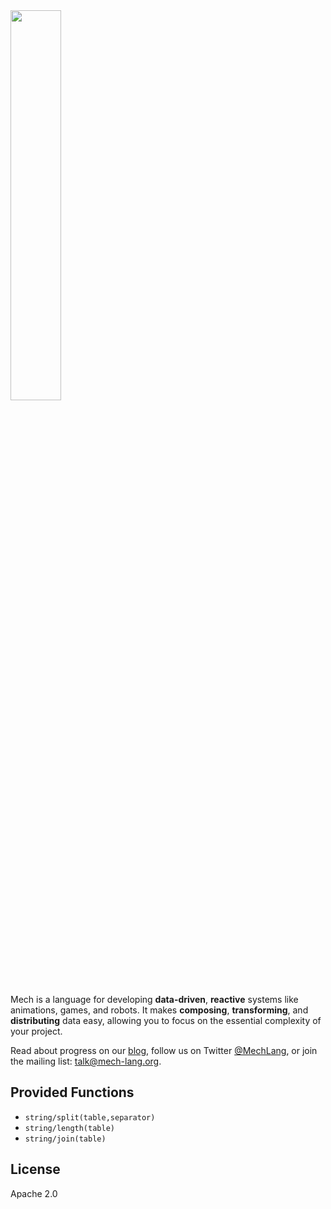 <img width="40%" height="40%" src="http://mech-lang.org/img/logo.png">

Mech is a language for developing **data-driven**, **reactive** systems like animations, games, and robots. It makes **composing**, **transforming**, and **distributing** data easy, allowing you to focus on the essential complexity of your project. 

Read about progress on our [blog](http://mech-lang.org/blog/), follow us on Twitter [@MechLang](https://twitter.com/MechLang), or join the mailing list: [talk@mech-lang.org](http://mech-lang.org/page/community/).

## Provided Functions

- `string/split(table,separator)`
- `string/length(table)`
- `string/join(table)`

## License

Apache 2.0